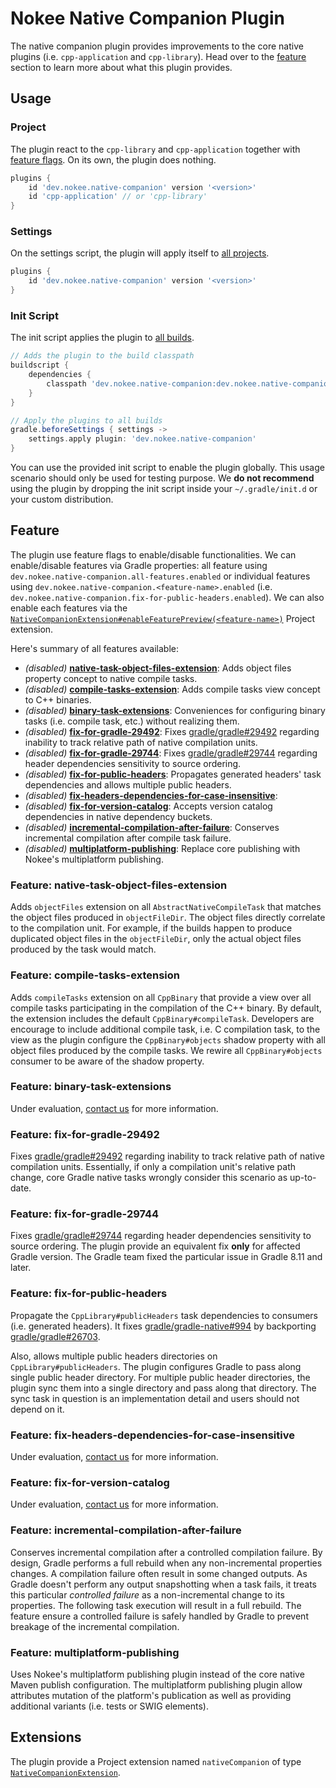 # Nokee Native Companion Plugin

The native companion plugin provides improvements to the core native plugins (i.e. `cpp-application` and `cpp-library`).
Head over to the [feature](#feature) section to learn more about what this plugin provides.

## Usage

### Project

The plugin react to the `cpp-library` and `cpp-application` together with [feature flags](#feature).
On its own, the plugin does nothing.

```groovy
plugins {
	id 'dev.nokee.native-companion' version '<version>'
	id 'cpp-application' // or 'cpp-library'
}
```

### Settings

On the settings script, the plugin will apply itself to [all projects](#project).

```groovy
plugins {
	id 'dev.nokee.native-companion' version '<version>'
}
```

### Init Script

The init script applies the plugin to [all builds](#settings).

```groovy
// Adds the plugin to the build classpath
buildscript {
	dependencies {
		classpath 'dev.nokee.native-companion:dev.nokee.native-companion.gradle.plugin:<version>'
	}
}

// Apply the plugins to all builds
gradle.beforeSettings { settings ->
	settings.apply plugin: 'dev.nokee.native-companion'
}
```

You can use the provided init script to enable the plugin globally.
This usage scenario should only be used for testing purpose.
We **do not recommend** using the plugin by dropping the init script inside your `~/.gradle/init.d` or your custom distribution.

## Feature

The plugin use feature flags to enable/disable functionalities.
We can enable/disable features via Gradle properties: all feature using `dev.nokee.native-companion.all-features.enabled` or individual features using `dev.nokee.native-companion.<feature-name>.enabled` (i.e. `dev.nokee.native-companion.fix-for-public-headers.enabled`).
We can also enable each features via the [`NativeCompanionExtension#enableFeaturePreview(<feature-name>)`](#TODO) Project extension.

Here's summary of all features available:

- _(disabled)_ [**native-task-object-files-extension**](#feature-native-task-object-files-extension): Adds object files property concept to native compile tasks.
- _(disabled)_ [**compile-tasks-extension**](#feature-compile-tasks-extension): Adds compile tasks view concept to C++ binaries.
- _(disabled)_ [**binary-task-extensions**](#feature-binary-task-extensions): Conveniences for configuring binary tasks (i.e. compile task, etc.) without realizing them.
- _(disabled)_ [**fix-for-gradle-29492**](#feature-fix-for-gradle-29492): Fixes [gradle/gradle#29492](https://github.com/gradle/gradle/issues/29492) regarding inability to track relative path of native compilation units.
- _(disabled)_ [**fix-for-gradle-29744**](#feature-fix-for-gradle-29744): Fixes [gradle/gradle#29744](https://github.com/gradle/gradle/issues/29744) regarding header dependencies sensitivity to source ordering.
- _(disabled)_ [**fix-for-public-headers**](#feature-fix-for-public-headers): Propagates generated headers' task dependencies and allows multiple public headers.
- _(disabled)_ [**fix-headers-dependencies-for-case-insensitive**](#feature-fix-headers-dependencies-for-case-insensitive):
- _(disabled)_ [**fix-for-version-catalog**](#feature-fix-for-version-catalog): Accepts version catalog dependencies in native dependency buckets.
- _(disabled)_ [**incremental-compilation-after-failure**](#feature-incremental-compilation-after-failure): Conserves incremental compilation after compile task failure.
- _(disabled)_ [**multiplatform-publishing**](#feature-multiplatform-publishing): Replace core publishing with Nokee's multiplatform publishing.

### Feature: native-task-object-files-extension

Adds `objectFiles` extension on all `AbstractNativeCompileTask` that matches the object files produced in `objectFileDir`.
The object files directly correlate to the compilation unit.
For example, if the builds happen to produce duplicated object files in the `objectFileDir`, only the actual object files produced by the task would match.

### Feature: compile-tasks-extension

Adds `compileTasks` extension on all `CppBinary` that provide a view over all compile tasks participating in the compilation of the C++ binary.
By default, the extension includes the default `CppBinary#compileTask`.
Developers are encourage to include additional compile task, i.e. C compilation task, to the view as the plugin configure the `CppBinary#objects` shadow property with all object files produced by the compile tasks.
We rewire all `CppBinary#objects` consumer to be aware of the shadow property.

### Feature: binary-task-extensions

Under evaluation, [contact us](mailto:support@nokee.dev) for more information.

### Feature: fix-for-gradle-29492

Fixes [gradle/gradle#29492](https://github.com/gradle/gradle/issues/29492) regarding inability to track relative path of native compilation units.
Essentially, if only a compilation unit's relative path change, core Gradle native tasks wrongly consider this scenario as up-to-date.

### Feature: fix-for-gradle-29744

Fixes [gradle/gradle#29744](https://github.com/gradle/gradle/issues/29744) regarding header dependencies sensitivity to source ordering.
The plugin provide an equivalent fix **only** for affected Gradle version.
The Gradle team fixed the particular issue in Gradle 8.11 and later.

### Feature: fix-for-public-headers

Propagate the `CppLibrary#publicHeaders` task dependencies to consumers (i.e. generated headers).
It fixes [gradle/gradle-native#994](https://github.com/gradle/gradle-native/issues/994) by backporting [gradle/gradle#26703](https://github.com/gradle/gradle/pull/26703).

Also, allows multiple public headers directories on `CppLibrary#publicHeaders`.
The plugin configures Gradle to pass along single public header directory.
For multiple public header directories, the plugin sync them into a single directory and pass along that directory.
The sync task in question is an implementation detail and users should not depend on it.

### Feature: fix-headers-dependencies-for-case-insensitive

Under evaluation, [contact us](mailto:support@nokee.dev) for more information.

### Feature: fix-for-version-catalog

Under evaluation, [contact us](mailto:support@nokee.dev) for more information.

### Feature: incremental-compilation-after-failure

Conserves incremental compilation after a controlled compilation failure.
By design, Gradle performs a full rebuild when any non-incremental properties changes.
A compilation failure often result in some changed outputs.
As Gradle doesn't perform any output snapshotting when a task fails, it treats this particular _controlled failure_ as a non-incremental change to its properties.
The following task execution will result in a full rebuild.
The feature ensure a controlled failure is safely handled by Gradle to prevent breakage of the incremental compilation.

### Feature: multiplatform-publishing

Uses Nokee's multiplatform publishing plugin instead of the core native Maven publish configuration.
The multiplatform publishing plugin allow attributes mutation of the platform's publication as well as providing additional variants (i.e. tests or SWIG elements).

## Extensions

The plugin provide a Project extension named `nativeCompanion` of type [`NativeCompanionExtension`](https://github.com/nokeedev/nokee-companion/blob/main/src/main/java/dev/nokee/companion/NativeCompanionExtension.java).
